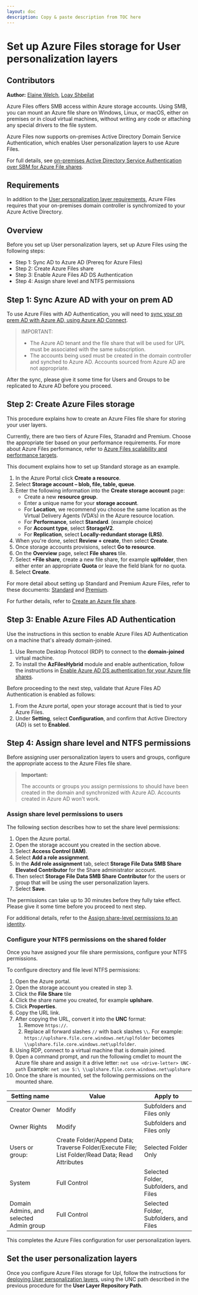 ```yaml
---
layout: doc
description: Copy & paste description from TOC here
---
```

# Set up Azure Files storage for User personalization layers

## Contributors

**Author:** [Elaine Welch](mailto:Elaine.Welch@citrix.com), [Loay Shbeilat](mailto:loay.shbeilat@citrix.com) 

Azure Files offers SMB access within Azure storage accounts. Using SMB, you can mount an Azure file share on Windows, Linux, or macOS, either on premises or in cloud virtual machines, without writing any code or attaching any special drivers to the file system.

Azure Files now supports on-premises Active Directory Domain Service Authentication, which enables User personalization layers to use Azure Files.

For full details, see [on-premises Active Directory Service Authentication over SBM for Azure File shares](https://docs.microsoft.com/en-us/azure/storage/files/storage-files-identity-auth-active-directory-enable).

## Requirements

In addition to the [User personalization layer requirements](https://docs.citrix.com/en-us/citrix-virtual-apps-desktops/install-configure/user-personalization-layer.html), Azure Files requires that your on-premises domain controller is synchromized to your Azure Active Directory.

## Overview

Before you set up User personalization layers, set up Azure Files using the following steps:

-  Step 1: Sync AD to Azure AD (Prereq for Azure Files) 
-  Step 2: Create Azure Files share
-  Step 3: Enable Azure Files AD DS Authentication
-  Step 4: Assign share level and NTFS permissions

## Step 1: Sync Azure AD with your on prem AD

To use Azure Files with AD Authentication, you will need to [sync your on prem AD with Azure AD, using Azure AD Connect](https://docs.microsoft.com/en-us/azure/active-directory/hybrid/how-to-connect-install-roadmap).

>IMPORTANT:
>
>-  The Azure AD tenant and the file share that will be used for UPL must be associated with the same subscription.
>-  The accounts being used must be created in the domain controller and synched to Azure AD. Accounts sourced from Azure AD are not appropriate.

After the sync, please give it some time for Users and Groups to be replicated to Azure AD before you proceed.

## Step 2: Create Azure Files storage

This procedure explains how to create an Azure Files file share for storing your user layers.

Currently, there are two tiers of Azure Files, Stanadrd and Premium. Choose the appropriate tier based on your performance requirements. For more about Azure Files performance, refer to [Azure Files scalability and performance targets](https://docs.microsoft.com/en-us/azure/storage/files/storage-files-scale-targets#file-share-and-file-scale-targets).

This document explains how to set up Standard storage as an example.

1.  In the Azure Portal click **Create a resource**.
1.  Select **Storage account – blob, file, table, queue**.
1.  Enter the following information into the **Create storage account** page:
    -  Create a new **resource group**.
    -  Enter a unique name for your **storage account**.
    -  For **Location**, we recommend you choose the same location as the Virtual Delivery Agents (VDA’s) in the Azure resource location.
    -  For **Performance**, select **Standard**. (example choice)
    -  For **Account type**, select **StorageV2**.
    -  For **Replication**, select **Locally-redundant storage (LRS)**.
1.  When you're done, select **Review + create**, then select **Create**.
1.  Once storage accounts provisions, select **Go to resource**.
1.  On the **Overview** page, select **File shares** tile.
1.  Select **+File share**, create a new file share, for example **uplfolder**, then either enter an appropriate **Quota** or leave the field blank for no quota.
1.  Select **Create**.

For more detail about setting up Standard and Premium Azure Files, refer to these documents:
[Standard](https://docs.microsoft.com/en-us/azure/storage/files/storage-files-how-to-create-large-file-share?tabs=azure-portal)
 and [Premium](https://docs.microsoft.com/en-us/azure/storage/files/storage-how-to-create-premium-fileshare).

For further details, refer to [Create an Azure file share](https://docs.microsoft.com/en-us/azure/storage/files/storage-how-to-create-file-share?tabs=azure-portal).

## Step 3: Enable Azure Files AD Authentication

Use the instructions in this section to enable Azure Files AD Authentication on a machine that's already domain-joined. 

1.  Use Remote Desktop Protocol (RDP) to connect to the **domain-joined** virtual machine.
1.  To install the **AzFilesHybrid** module and enable authentication, follow the instructions in [Enable Azure AD DS authentication for your Azure file shares](https://docs.microsoft.com/en-us/azure/storage/files/storage-files-identity-ad-ds-enable).

Before proceeding to the next step, validate that Azure Files AD Authentication is enabled as follows:

1.  From the Azure portal, open your storage account that is tied to your Azure Files.
1.  Under **Setting**, select **Configuration**, and confirm that Active Directory (AD) is set to **Enabled**.

## Step 4: Assign share level and NTFS permissions

Before assigning user personalization layers to users and groups, configure the appropriate access to the Azure Files file share. 

>**Important:**
>
>The accounts or groups you assign permissions to should have been created in the domain and synchronized with Azure AD. Accounts created in Azure AD won't work.

### Assign share level permissions to users

The following section describes how to set the share level permissions:

1.  Open the Azure portal.
1.  Open the storage account you created in the section above.
1.  Select **Access Control (IAM)**.
1.  Select **Add a role assignment**.
1.  In the **Add role assignment** tab, select **Storage File Data SMB Share Elevated Contributor** for the Share administrator account.
1.  Then select **Storage File Data SMB Share Contributor** for the users or group that will be using the user personalization layers.
1.  Select **Save**.

The permissions can take up to 30 minutes before they fully take effect. Please give it some time before you proceed to next step.

For additional details, refer to the [Assign share-level permissions to an identity](https://docs.microsoft.com/en-us/azure/storage/files/storage-files-identity-ad-ds-assign-permissions).

### Configure your NTFS permissions on the shared folder

Once you have assigned your file share permissions, configure your NTFS permissions. 

To configure directory and file level NTFS permissions:

1.  Open the Azure portal.
1.  Open the storage account you created in step 3.
1.  Click the **File Share** tile
1.  Click the share name you created, for example **uplshare**.
1.  Click **Properties**.
1.  Copy the URL link.
1.  After copying the URL, convert it into the **UNC** format:
    1.  Remove `https://`.
    1.  Replace all forward slashes `//` with back slashes `\\`. For example:
       `https://uplshare.file.core.windows.net/uplfolder` becomes
       `\\uplshare.file.core.windows.net\uplfolder`.
1.  Using RDP, connect to a virtual machine that is domain joined.
1.  Open a command prompt, and run the following cmdlet to mount the Azure file share and assign it a drive letter:
     `net use <drive-letter> UNC-path`
     Example: `net use S:\ \\uplshare.file.core.windows.net\uplshare`
1.  Once the share is mounted, set the following permissions on the mounted share.

| Setting name | Value | Apply to |
|---|---|---|
| Creator Owner|Modify | Subfolders and Files only |
| Owner Rights | Modify | Subfolders and Files only |
| Users or group: | Create Folder/Append Data; Traverse Folder/Execute File; List Folder/Read Data; Read Attributes | Selected Folder Only |
| System | Full Control | Selected Folder, Subfolders, and Files |
| Domain Admins, and selected Admin group | Full Control | Selected Folder, Subfolders, and Files |

This completes the Azure Files configuration for user personalization layers.

## Set the user personalization layers

Once you configure Azure Files storage for Upl, follow the instructions for [deploying User personalization layers](https://docs.citrix.com/en-us/citrix-virtual-apps-desktops/install-configure/user-personalization-layer.html), using the UNC path described in the previous procedure for the **User Layer Repository Path**.
